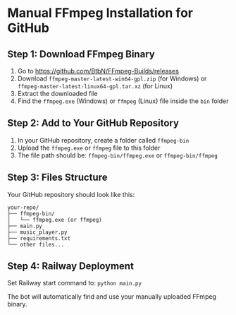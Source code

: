 # Manual FFmpeg Installation for GitHub

## Step 1: Download FFmpeg Binary

1. Go to https://github.com/BtbN/FFmpeg-Builds/releases
2. Download `ffmpeg-master-latest-win64-gpl.zip` (for Windows) or `ffmpeg-master-latest-linux64-gpl.tar.xz` (for Linux)
3. Extract the downloaded file
4. Find the `ffmpeg.exe` (Windows) or `ffmpeg` (Linux) file inside the `bin` folder

## Step 2: Add to Your GitHub Repository

1. In your GitHub repository, create a folder called `ffmpeg-bin`
2. Upload the `ffmpeg.exe` or `ffmpeg` file to this folder
3. The file path should be: `ffmpeg-bin/ffmpeg.exe` or `ffmpeg-bin/ffmpeg`

## Step 3: Files Structure

Your GitHub repository should look like this:
```
your-repo/
├── ffmpeg-bin/
│   └── ffmpeg.exe (or ffmpeg)
├── main.py
├── music_player.py
├── requirements.txt
└── other files...
```

## Step 4: Railway Deployment

Set Railway start command to: `python main.py`

The bot will automatically find and use your manually uploaded FFmpeg binary.